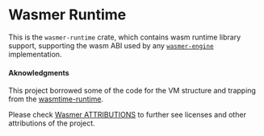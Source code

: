 # Wasmer Runtime

This is the `wasmer-runtime` crate, which contains wasm runtime library
support, supporting the wasm ABI used by any [`wasmer-engine`] implementation.

[`wasmer-engine`]: https://crates.io/crates/wasmer-engine

#### Aknowledgments

This project borrowed some of the code for the VM structure and trapping from the [wasmtime-runtime](https://crates.io/crates/wasmtime-runtime).

Please check [Wasmer ATTRIBUTIONS](https://github.com/wasmerio/wasmer/blob/master/ATTRIBUTIONS.md) to further see licenses and other attributions of the project. 
